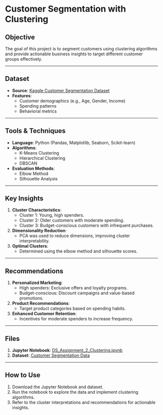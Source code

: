 # Customer Segmentation with Clustering

## Objective
The goal of this project is to segment customers using clustering algorithms and provide actionable business insights to target different customer groups effectively.

---

## Dataset
- **Source**: [Kaggle Customer Segmentation Dataset](https://www.kaggle.com/datasets/hashemi221022/customer-segmentation-data/data)
- **Features**:
  - Customer demographics (e.g., Age, Gender, Income)
  - Spending patterns
  - Behavioral metrics

---

## Tools & Techniques
- **Language**: Python (Pandas, Matplotlib, Seaborn, Scikit-learn)
- **Algorithms**:
  - K-Means Clustering
  - Hierarchical Clustering
  - DBSCAN
- **Evaluation Methods**:
  - Elbow Method
  - Silhouette Analysis

---

## Key Insights
1. **Cluster Characteristics**:
   - Cluster 1: Young, high spenders.
   - Cluster 2: Older customers with moderate spending.
   - Cluster 3: Budget-conscious customers with infrequent purchases.
2. **Dimensionality Reduction**:
   - PCA was used to reduce dimensions, improving cluster interpretability.
3. **Optimal Clusters**:
   - Determined using the elbow method and silhouette scores.

---

## Recommendations
1. **Personalized Marketing**:
   - High spenders: Exclusive offers and loyalty programs.
   - Budget-conscious: Discount campaigns and value-based promotions.
2. **Product Recommendations**:
   - Target product categories based on spending habits.
3. **Enhanced Customer Retention**:
   - Incentives for moderate spenders to increase frequency.

---

## Files
1. **Jupyter Notebook**: [DS_Assignment_2_Clustering.ipynb](./DS_Assignment_2_Clustering.ipynb)
2. **Dataset**: [Customer Segmentation Data](./archive.zip)

---

## How to Use
1. Download the Jupyter Notebook and dataset.
2. Run the notebook to explore the data and implement clustering algorithms.
3. Refer to the cluster interpretations and recommendations for actionable insights.

